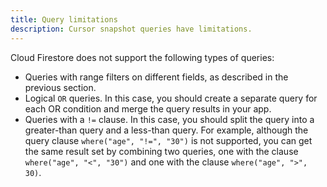 ```yaml
---
title: Query limitations
description: Cursor snapshot queries have limitations.
---
```


Cloud Firestore does not support the following types of queries:

 * Queries with range filters on different fields, as described in the previous section.
 * Logical `OR` queries. In this case, you should create a separate query for each OR condition and merge the query results in your app.
 * Queries with a `!=` clause. In this case, you should split the query into a greater-than query and a less-than query. For example, although the query clause `where("age", "!=", "30")` is not supported, you can get the same result set by combining two queries, one with the clause `where("age", "<", "30")` and one with the clause `where("age", ">", 30)`.

